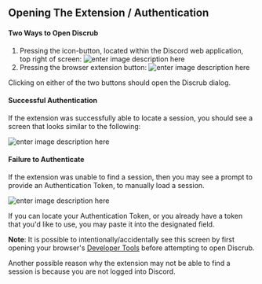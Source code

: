 ## Opening The Extension / Authentication

#### Two Ways to Open Discrub
1) Pressing the icon-button, located within the Discord web application, top right of screen:
![enter image description here](https://i.imgur.com/eqaiGhu.png)
2) Pressing the browser extension button:
![enter image description here](https://i.imgur.com/1iYDqn4.png)

Clicking on either of the two buttons should open the Discrub dialog.

#### Successful Authentication
If the extension was successfully able to locate a session, you should see a screen that looks similar to the following:

![enter image description here](https://i.imgur.com/j46EN3T.png)

#### Failure to Authenticate
If the extension was unable to find a session, then you may see a prompt to provide an Authentication Token, to manually load a session.

![enter image description here](https://i.imgur.com/3HWU7zI.png)

If you can locate your Authentication Token, or you already have a token that you'd like to use, you may paste it into the designated field.

**Note**: It is possible to intentionally/accidentally see this screen by first opening your browser's [Developer Tools](https://developer.chrome.com/docs/devtools/open) before attempting to open Discrub.

Another possible  reason why the extension may not be able to find a session is because you are not logged into Discord.
